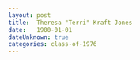 ```yaml
---
layout: post
title:  Theresa "Terri" Kraft Jones
date:   1900-01-01
dateUnknown: true
categories: class-of-1976
---
```

